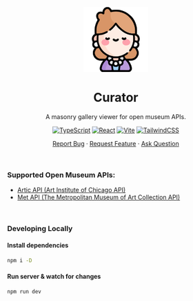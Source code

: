 <div align="center">
    <img height=150 src="./curator.svg" alt="curator icon">
    <h1>Curator</h1>
    <p>A masonry gallery viewer for open museum APIs.</p>
    <p>
        <a href="https://www.typescriptlang.org/"><img src="https://img.shields.io/badge/TypeScript-007ACC?style=for-the-badge&logo=typescript&logoColor=white" alt="TypeScript"></img></a>
        <a href="https://react.dev/"><img src="https://img.shields.io/badge/React-20232A?style=for-the-badge&logo=react&logoColor=61DAFB" alt="React"></img></a>
        <a href="https://vite.dev/"><img src="https://img.shields.io/badge/Vite-B73BFE?style=for-the-badge&logo=vite&logoColor=FFD62E" alt="Vite"></img></a>
        <a href="https://tailwindcss.com/"><img src="https://img.shields.io/badge/Tailwind_CSS-38B2AC?style=for-the-badge&logo=tailwind-css&logoColor=white" alt="TailwindCSS"></img></a>
    </p>
    <p>
        <a href="https://github.com/seyLu/curator/issues/new">Report Bug</a>
        ·
        <a href="https://github.com/seyLu/curator/issues/new">Request Feature</a>
        ·
        <a href="https://github.com/seyLu/curator/discussions">Ask Question</a>
    </p>
</div>

<br>

### Supported Open Museum APIs:

- [Artic API (Art Institute of Chicago API)](https://api.artic.edu/docs/)
- [Met API (The Metropolitan Museum of Art Collection API)](https://metmuseum.github.io/)

<br>

### Developing Locally

#### Install dependencies

```bash
npm i -D
```

#### Run server & watch for changes

```bash
npm run dev
```
